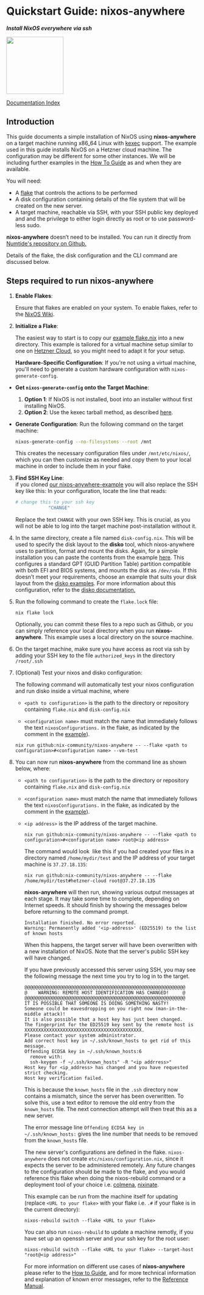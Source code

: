 # Quickstart Guide: nixos-anywhere

**_Install NixOS everywhere via ssh_**

<img src="https://raw.githubusercontent.com/nix-community/nixos-anywhere/main/docs/logo.png" width="150" height="150">

[Documentation Index](./INDEX.md)

## Introduction

This guide documents a simple installation of NixOS using **nixos-anywhere** on
a target machine running x86_64 Linux with
[kexec](https://man7.org/linux/man-pages/man8/kexec.8.html) support. The example
used in this guide installs NixOS on a Hetzner cloud machine. The configuration
may be different for some other instances. We will be including further examples
in the [How To Guide](./howtos/INDEX.md) as and when they are available.

You will need:

- A [flake](https://nixos.wiki/wiki/Flakes) that controls the actions to be
  performed
- A disk configuration containing details of the file system that will be
  created on the new server.
- A target machine, reachable via SSH, with your SSH public key deployed and and
  the privilege to either login directly as root or to use password-less sudo.

**nixos-anywhere** doesn’t need to be installed. You can run it directly from
[Numtide's repository on Github.](https://github.com/nix-community/nixos-anywhere)

Details of the flake, the disk configuration and the CLI command are discussed
below.

## Steps required to run nixos-anywhere

1. **Enable Flakes**:

   Ensure that flakes are enabled on your system. To enable flakes, refer to the
   [NixOS Wiki](https://nixos.wiki/wiki/Flakes#enable-flakes).

2. **Initialize a Flake**:

   The easiest way to start is to copy our
   [example flake.nix](https://github.com/numtide/nixos-anywhere-examples/blob/main/flake.nix)
   into a new directory. This example is tailored for a virtual machine setup
   similar to one on [Hetzner Cloud](https://www.hetzner.com/cloud), so you
   might need to adapt it for your setup.

   **Hardware-Specific Configuration**: If you're not using a virtual machine,
   you'll need to generate a custom hardware configuration with
   `nixos-generate-config`.

- **Get `nixos-generate-config` onto the Target Machine**:

  1. **Option 1**: If NixOS is not installed, boot into an installer without
     first installing NixOS.
  2. **Option 2**: Use the kexec tarball method, as described
     [here](https://github.com/nix-community/nixos-images#kexec-tarballs).

- **Generate Configuration**: Run the following command on the target machine:

  ```bash
  nixos-generate-config --no-filesystems --root /mnt
  ```

  This creates the necessary configuration files under `/mnt/etc/nixos/`, which
  you can then customize as needed and copy them to your local machine in order
  to include them in your flake.

3. **Find SSH Key Line**:\
   if you cloned
   [our nixos-anywhere-example](https://github.com/nix-community/nixos-anywhere-examples/blob/main/configuration.nix)
   you will also replace the SSH key like this: In your configuration, locate
   the line that reads:

   ```bash
   # change this to your ssh key
               "CHANGE"
   ```

   Replace the text `CHANGE` with your own SSH key. This is crucial, as you will
   not be able to log into the target machine post-installation without it.

4. In the same directory, create a file named `disk-config.nix`. This will be
   used to specify the disk layout to the **disko** tool, which nixos-anywhere
   uses to partition, format and mount the disks. Again, for a simple
   installation you can paste the contents from the example
   [here](https://github.com/nix-community/nixos-anywhere-examples/blob/main/disk-config.nix).
   This configures a standard GPT (GUID Partition Table) partition compatible
   with both EFI and BIOS systems, and mounts the disk as `/dev/sda`. If this
   doesn’t meet your requirements, choose an example that suits your disk layout
   from the
   [disko examples](https://github.com/nix-community/disko/tree/master/example).
   For more information about this configuration, refer to the
   [disko documentation.](https://github.com/nix-community/disko)

5. Run the following command to create the `flake.lock` file:

   ```
   nix flake lock
   ```

   Optionally, you can commit these files to a repo such as Github, or you can
   simply reference your local directory when you run **nixos-anywhere**. This
   example uses a local directory on the source machine.

6. On the target machine, make sure you have access as root via ssh by adding
   your SSH key to the file `authorized_keys` in the directory `/root/.ssh`

7. (Optional) Test your nixos and disko configuration:

   The following command will automatically test your nixos configuration and
   run disko inside a virtual machine, where

   - `<path to configuration>` is the path to the directory or repository
     containing `flake.nix` and `disk-config.nix`

   - `<configuration name>` must match the name that immediately follows the
     text `nixosConfigurations.` in the flake, as indicated by the comment in
     the
     [example](https://github.com/nix-community/nixos-anywhere-examples/blob/main/flake.nix)).

   ```
   nix run github:nix-community/nixos-anywhere -- --flake <path to configuration>#<configuration name> --vm-test
   ```

8. You can now run **nixos-anywhere** from the command line as shown below,
   where:

   - `<path to configuration>` is the path to the directory or repository
     containing `flake.nix` and `disk-config.nix`

   - `<configuration name>` must match the name that immediately follows the
     text `nixosConfigurations.` in the flake, as indicated by the comment in
     the
     [example](https://github.com/nix-community/nixos-anywhere-examples/blob/main/flake.nix)).

   - `<ip address>` is the IP address of the target machine.

     ```
     nix run github:nix-community/nixos-anywhere -- --flake <path to configuration>#<configuration name> root@<ip address>
     ```

     The command would look  like this if you had created your files in a
     directory named `/home/mydir/test` and the IP address of your target
     machine is `37.27.18.135`:

     ```
     nix run github:nix-community/nixos-anywhere -- --flake /home/mydir/test#hetzner-cloud root@37.27.18.135
     ```

     **nixos-anywhere** will then run, showing various output messages at each
     stage. It may take some time to complete, depending on Internet speeds. It
     should finish by showing the messages below before returning to the command
     prompt.

     ```
     Installation finished. No error reported.
     Warning: Permanently added '<ip-address>' (ED25519) to the list of known hosts
     ```

     When this happens, the target server will have been overwritten with a new
     installation of NixOS. Note that the server's public SSH key will have
     changed.

     If you have previously accessed this server using SSH, you may see the
     following message the next time you try to log in to the target.

     ```
     @@@@@@@@@@@@@@@@@@@@@@@@@@@@@@@@@@@@@@@@@@@@@@@@@@@@@@@@@@@
     @    WARNING: REMOTE HOST IDENTIFICATION HAS CHANGED!     @
     @@@@@@@@@@@@@@@@@@@@@@@@@@@@@@@@@@@@@@@@@@@@@@@@@@@@@@@@@@@
     IT IS POSSIBLE THAT SOMEONE IS DOING SOMETHING NASTY!
     Someone could be eavesdropping on you right now (man-in-the-middle attack)!
     It is also possible that a host key has just been changed.
     The fingerprint for the ED25519 key sent by the remote host is
     XXXXXXXXXXXXXXXXXXXXXXXXXXXXXXXXXXXXXXXXXXX.
     Please contact your system administrator.
     Add correct host key in ~/.ssh/known_hosts to get rid of this message.
     Offending ECDSA key in ~/.ssh/known_hosts:6
       remove with:
       ssh-keygen -f ~/.ssh/known_hosts" -R "<ip addrress>"
     Host key for <ip_address> has changed and you have requested strict checking.
     Host key verification failed.
     ```

     This is because the `known_hosts` file in the `.ssh` directory now contains
     a mismatch, since the server has been overwritten. To solve this, use a
     text editor to remove the old entry from the `known_hosts` file. The next
     connection attempt will then treat this as a new server.

     The error message line `Offending ECDSA key in ~/.ssh/known_hosts:` gives
     the line number that needs to be removed from the `known_hosts` file.

     The new server's configurations are defined in the flake. `nixos-anywhere`
     does not create `etc/nixos/configuration.nix`, since it expects the server
     to be administered remotely. Any future changes to the configuration should
     be made to the flake, and you would reference this flake when doing the
     nixos-rebuild command or a deployment tool of your choice i.e.
     [colmena](https://github.com/zhaofengli/colmena),
     [nixinate](https://github.com/MatthewCroughan/nixinate).

     This example can be run from the machine itself for updating (replace
     `<URL to your flake>` with your flake i.e. `.#` if your flake is in the
     current directory):

     ```
     nixos-rebuild switch --flake <URL to your flake>
     ```

     You can also run `nixos-rebuild` to update a machine remotly, if you have
     set up an openssh server and your ssh key for the root user:

     ```
     nixos-rebuild switch --flake <URL to your flake> --target-host "root@<ip address>"
     ```

     For more information on different use cases of **nixos-anywhere** please
     refer to the [How to Guide](./howtos/INDEX.md), and for more technical
     information and explanation of known error messages, refer to the
     [Reference Manual](./reference.md).
